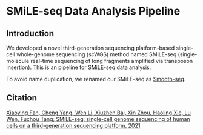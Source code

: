 SMiLE-seq Data Analysis Pipeline
===========

Introduction
------
We developed a novel third-generation sequencing platform-based single-cell whole-genome sequencing (scWGS) method named SMiLE-seq (single-molecule real-time sequencing of long fragments amplified via transposon insertion). 
This is an pipeline for SMiLE-seq data analysis. 

To avoid name duplication, we renamed our SMiLE-seq as [Smooth-seq](https://github.com/cyang235/smooth-seq).


Citation
--------
[Xiaoying Fan, Cheng Yang, Wen Li, Xiuzhen Bai, Xin Zhou, Haoling Xie, Lu Wen, Fuchou Tang; SMiLE-seq: single-cell genome sequencing of human cells on a third-generation sequencing platform, 2021]()
